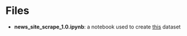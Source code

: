 # Files
* **news_site_scrape_1.0.ipynb**: a notebook used to create [this](https://github.com/OmdenaAI/latam-chapters-news-validator/blob/main/src/data/Latam_news_websites_0.1.csv) dataset
